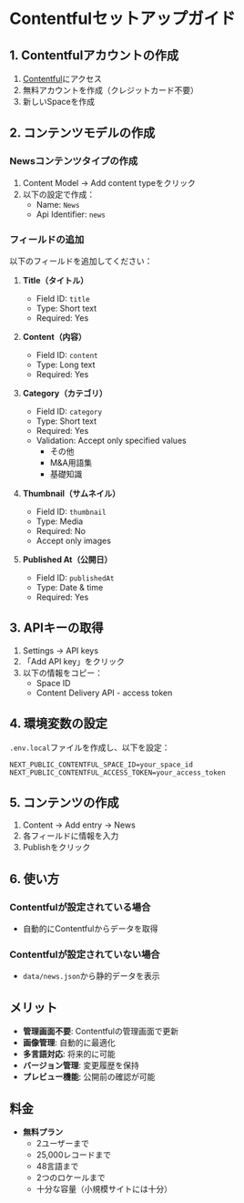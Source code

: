 # Contentfulセットアップガイド

## 1. Contentfulアカウントの作成

1. [Contentful](https://www.contentful.com/)にアクセス
2. 無料アカウントを作成（クレジットカード不要）
3. 新しいSpaceを作成

## 2. コンテンツモデルの作成

### Newsコンテンツタイプの作成

1. Content Model → Add content typeをクリック
2. 以下の設定で作成：
   - Name: `News`
   - Api Identifier: `news`

### フィールドの追加

以下のフィールドを追加してください：

1. **Title（タイトル）**
   - Field ID: `title`
   - Type: Short text
   - Required: Yes

2. **Content（内容）**
   - Field ID: `content`
   - Type: Long text
   - Required: Yes

3. **Category（カテゴリ）**
   - Field ID: `category`
   - Type: Short text
   - Required: Yes
   - Validation: Accept only specified values
     - その他
     - M&A用語集
     - 基礎知識

4. **Thumbnail（サムネイル）**
   - Field ID: `thumbnail`
   - Type: Media
   - Required: No
   - Accept only images

5. **Published At（公開日）**
   - Field ID: `publishedAt`
   - Type: Date & time
   - Required: Yes

## 3. APIキーの取得

1. Settings → API keys
2. 「Add API key」をクリック
3. 以下の情報をコピー：
   - Space ID
   - Content Delivery API - access token

## 4. 環境変数の設定

`.env.local`ファイルを作成し、以下を設定：

```env
NEXT_PUBLIC_CONTENTFUL_SPACE_ID=your_space_id
NEXT_PUBLIC_CONTENTFUL_ACCESS_TOKEN=your_access_token
```

## 5. コンテンツの作成

1. Content → Add entry → News
2. 各フィールドに情報を入力
3. Publishをクリック

## 6. 使い方

### Contentfulが設定されている場合
- 自動的にContentfulからデータを取得

### Contentfulが設定されていない場合
- `data/news.json`から静的データを表示

## メリット

- **管理画面不要**: Contentfulの管理画面で更新
- **画像管理**: 自動的に最適化
- **多言語対応**: 将来的に可能
- **バージョン管理**: 変更履歴を保持
- **プレビュー機能**: 公開前の確認が可能

## 料金

- **無料プラン**
  - 2ユーザーまで
  - 25,000レコードまで
  - 48言語まで
  - 2つのロケールまで
  - 十分な容量（小規模サイトには十分）